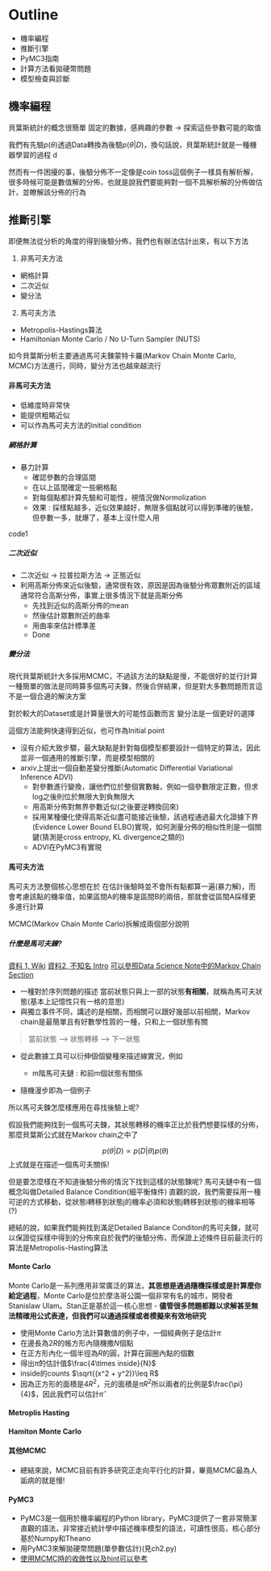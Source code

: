 # Outline
* 機率編程
* 推斷引擎
* PyMC3指南
* 計算方法看拋硬幣問題
* 模型檢查與診斷
  
## 機率編程

貝葉斯統計的概念很簡單
固定的數據，感興趣的參數 -> 探索這些參數可能的取值

我們有先驗$p(\theta)$透過Data轉換為後驗$p(\theta | D)$，換句話說，貝葉斯統計就是一種機器學習的過程 d

然而有一件困擾的事，後驗分佈不一定像是coin toss這個例子一樣具有解析解，很多時候可能是數值解的分佈，也就是說我們要能夠對一個不具解析解的分佈做估計，並瞭解該分佈的行為

## 推斷引擎

即便無法從分析的角度的得到後驗分佈，我們也有辦法估計出來，有以下方法

1. 非馬可夫方法
* 網格計算
* 二次近似
* 變分法

2. 馬可夫方法
* Metropolis-Hastings算法
* Hamiltonian Monte Carlo / No U-Turn Sampler (NUTS)


如今貝葉斯分析主要通過馬可夫鍊蒙特卡羅(Markov Chain Monte Carlo, MCMC)方法進行，同時，變分方法也越來越流行

#### 非馬可夫方法
* 低維度時非常快
* 能提供粗略近似
* 可以作為馬可夫方法的initial condition
##### 網格計算
* 暴力計算
  * 確認參數的合理區間
  * 在以上區間確定一些網格點
  * 對每個點都計算先驗和可能性，視情況做Normolization
  * 效果 : 採樣點越多，近似效果越好，無限多個點就可以得到準確的後驗，但參數一多，就爆了，基本上沒什麼人用

code1

##### 二次近似
* 二次近似 -> 拉普拉斯方法 -> 正態近似
* 利用高斯分佈來近似後驗，通常很有效，原因是因為後驗分佈眾數附近的區域通常符合高斯分佈，事實上很多情況下就是高斯分佈
  * 先找到近似的高斯分佈的mean
  * 然後估計眾數附近的曲率
  * 用曲率來估計標準差
  * Done

##### 變分法
現代貝葉斯統計大多採用MCMC，不過該方法的缺點是慢，不能很好的並行計算
一種簡單的做法是同時算多個馬可夫鍊，然後合併結果，但是對大多數問題而言這不是一個合適的解決方案

對於較大的Dataset或是計算量很大的可能性函數而言 變分法是一個更好的選擇

這個方法能夠快速得到近似，也可作為Initial point

* 沒有介紹大致步驟，最大缺點是針對每個模型都要設計一個特定的算法，因此並非一個通用的推斷引擎，而是模型相關的
* arxiv上提出一個自動差變分推斷(Automatic Differential Variational Inference ADVI)
  * 對參數進行變換，讓他們位於整個實數軸，例如一個參數限定正數，但求log之後則位於無限大到負無限大
  * 用高斯分佈對無界參數近似(之後要逆轉換回來)
  * 採用某種優化使得高斯近似盡可能接近後驗，該過程通過最大化證據下界(Evidence Lower Bound ELBO)實現，如何測量分佈的相似性則是一個關鍵(猜測是cross entropy, KL divergence之類的)
  * ADVI在PyMC3有實現

#### 馬可夫方法

馬可夫方法整個核心思想在於
在估計後驗時並不會所有點都算一遍(暴力解)，而會考慮該點的機率值，如果區間A的機率是區間B的兩倍，那就會從區間A採樣更多進行計算

MCMC(Markov Chain Monte Carlo)拆解成兩個部分說明

##### 什麼是馬可夫鍊?
[資料 1, Wiki](https://zh.wikipedia.org/wiki/%E9%A9%AC%E5%B0%94%E5%8F%AF%E5%A4%AB%E9%93%BE)
[資料2, 不知名 Intro](http://episte.math.ntu.edu.tw/articles/mm/mm_09_3_08/page2.html)
[可以參照Data Science Note中的Markov Chain Section](https://github.com/YLTsai0609/DataScience_Note/blob/master/Markov_chain_MCMC.md)
* 一種對於序列問題的描述
當前狀態只與上一部的狀態**有相關**，就稱為馬可夫狀態(基本上記憶性只有一格的意思)
* 與獨立事件不同，講述的是相關，而相關可以跟好幾部以前相關，Markov chain是最簡單且有好數學性質的一種，只和上一個狀態有關

> 當前狀態 --> 狀態轉移 --> 下一狀態

* 從此數據工具可以衍伸個個變種來描述線實況，例如
  * m階馬可夫鏈 : 和前m個狀態有關係

* 隨機漫步即為一個例子

所以馬可夫鍊怎麼樣應用在尋找後驗上呢?

假設我們能夠找到一個馬可夫鍊，其狀態轉移的機率正比於我們想要採樣的分佈，那麼貝葉斯公式就在Markov chain之中了

$$
p(\theta | D) \propto p(D | \theta) p(\theta)
$$
上式就是在描述一個馬可夫關係!

但是要怎麼樣在不知道後驗分佈的情況下找到這樣的狀態鍊呢?
馬可夫鏈中有一個概念叫做Detailed Balance Condition(細平衡條件)
直觀的說，我們需要採用一種可逆的方式移動，從狀態i轉移到狀態j的機率必須和狀態j轉移到狀態i的機率相等(?)

總結的說，如果我們能夠找到滿足Detailed Balance Conditon的馬可夫鍊，就可以保證從採樣中得到的分佈來自於我們的後驗分佈，而保證上述條件目前最流行的算法是Metropolis-Hasting算法

#### Monte Carlo
Monte Carlo是一系列應用非常廣泛的算法，**其思想是通過隨機採樣或是計算麼你給定過程**，Monte Carlo是位於摩洛哥公園一個非常有名的城市，開發者Stanislaw Ulam。Stan正是基於這一核心思想 - **儘管很多問題都難以求解甚至無法精確用公式表達，但我們可以通過採樣或者模擬來有效地研究**
* 使用Monte Carlo方法計算數值的例子中，一個經典例子是估計$\pi$
* 在邊長為$2R$的帳方形內隨機撒$N$個點
* 在正方形內化一個半徑為$R$的圓，計算在圓圈內點的個數
* 得出$\hat{\pi}$的估計值$\frac{4\times inside}{N}$
* inside的counts $\sqrt{(x^2 + y^2)}\leq R$
* 因為正方形的面積是$4R^2$，元的面積是$\pi R^2$所以兩者的比例是$\frac{\pi}{4}$，因此我們可以估計$\hat{\pi}$

#### Metroplis Hasting

#### Hamiton Monte Carlo

#### 其他MCMC
* 總結來說，MCMC目前有許多研究正走向平行化的計算，畢竟MCMC最為人詬病的就是慢!

#### PyMC3
* PyMC3是一個用於機率編程的Python library，PyMC3提供了一套非常簡潔直觀的語法，非常接近統計學中描述機率模型的語法，可讀性很高，核心部分基於Numpy和Theano
* 用PyMC3來解拋硬幣問題(單參數估計)(見ch2.py)
* [使用MCMC時的收斂性以及hint可以參考](https://wangcc.me/LSHTMlearningnote/MCMC-methods.html#%E4%BD%BF%E7%94%A8-mcmc-%E6%99%82%E9%9C%80%E8%A6%81%E8%80%83%E6%85%AE%E7%9A%84%E4%B8%80%E4%BA%9B%E5%95%8F%E9%A1%8C)